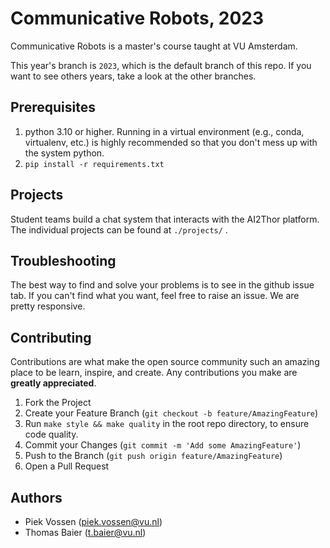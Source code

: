 # Communicative Robots, 2023

Communicative Robots is a master's course taught at VU Amsterdam.

This year's branch is `2023`, which is the default branch of this repo. If you want to see others years, take a look at the other branches.

## Prerequisites

1. python 3.10 or higher. Running in a virtual environment (e.g., conda, virtualenv, etc.) is highly recommended so that you don't mess up with the system python.
1. `pip install -r requirements.txt`

## Projects

Student teams build a chat system that interacts with the AI2Thor platform. The individual projects can be found at `./projects/` .

## Troubleshooting

The best way to find and solve your problems is to see in the github issue tab. If you can't find what you want, feel free to raise an issue. We are pretty responsive.

## Contributing

Contributions are what make the open source community such an amazing place to be learn, inspire, and create. Any contributions you make are **greatly appreciated**.

1. Fork the Project
1. Create your Feature Branch (`git checkout -b feature/AmazingFeature`)
1. Run `make style && make quality` in the root repo directory, to ensure code quality.
1. Commit your Changes (`git commit -m 'Add some AmazingFeature'`)
1. Push to the Branch (`git push origin feature/AmazingFeature`)
1. Open a Pull Request

## Authors

- Piek Vossen (piek.vossen@vu.nl)
- Thomas Baier (t.baier@vu.nl)
